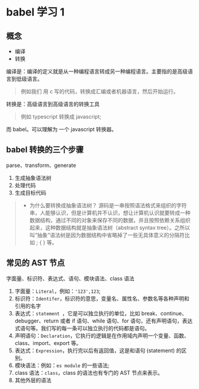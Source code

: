 # babel 学习 1

## 概念

- 编译
- 转换

编译是：编译的定义就是从一种编程语言转成另一种编程语言。主要指的是高级语言到低级语言。

> 例如我们 用 c 写的代码，转换成汇编或者机器语言，然后开始运行。

转换是：高级语言到高级语言的转换工具

> 例如 typescript 转换成 javascript;

而 babel。可以理解为 一个 javascript 转换器。

## babel 转换的三个步骤

parse、transform、generate

1. 生成抽象语法树
2. 处理代码
3. 生成目标代码

> - 为什么要转换成抽象语法树？
>   源码是一串按照语法格式来组织的字符串，人能够认识，但是计算机并不认识，想让计算机认识就要转成一种数据结构，通过不同的对象来保存不同的数据，并且按照依赖关系组织起来，这种数据结构就是抽象语法树（abstract syntax tree）。之所以叫“抽象”语法树是因为数据结构中省略掉了一些无具体意义的分隔符比如 ; { } 等。

## 常见的 AST 节点

字面量、标识符、表达式、语句、模块语法、class 语法

1. 字面量：`Literal`，例如：`'123',123`;
1. 标识符：`Identifer`，标识符的意思，变量名、属性名、参数名等各种声明和引用的名字
1. 表达式：`statement `，它是可以独立执行的单位，比如 break、continue、debugger、return 或者 if 语句、while 语句、for 语句，还有声明语句，表达式语句等。我们写的每一条可以独立执行的代码都是语句。
1. 声明语句：`Declaration`，它执行的逻辑是在作用域内声明一个变量、函数、class、import、export 等。
1. 表达式：`Expression`，执行完以后有返回值，这是和语句 (statement) 的区别。
1. 模块语法：例如：`es module` 的一些语法;
1. class 语法：`class`，class 的语法也有专门的 AST 节点来表示。
1. 其他外层的语法
